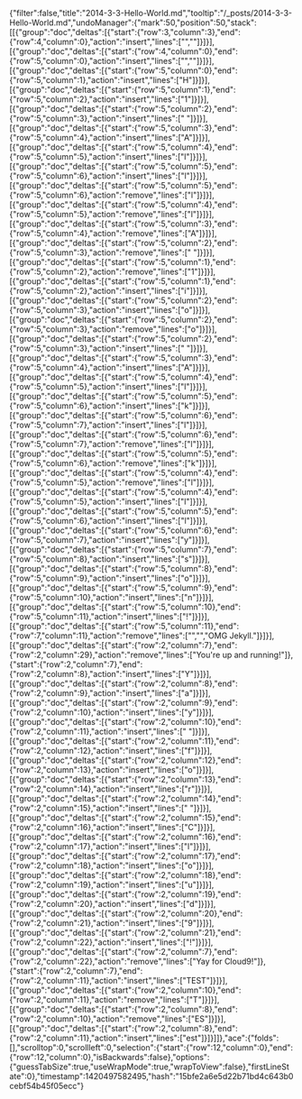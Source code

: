 {"filter":false,"title":"2014-3-3-Hello-World.md","tooltip":"/_posts/2014-3-3-Hello-World.md","undoManager":{"mark":50,"position":50,"stack":[[{"group":"doc","deltas":[{"start":{"row":3,"column":3},"end":{"row":4,"column":0},"action":"insert","lines":["",""]}]}],[{"group":"doc","deltas":[{"start":{"row":4,"column":0},"end":{"row":5,"column":0},"action":"insert","lines":["",""]}]}],[{"group":"doc","deltas":[{"start":{"row":5,"column":0},"end":{"row":5,"column":1},"action":"insert","lines":["H"]}]}],[{"group":"doc","deltas":[{"start":{"row":5,"column":1},"end":{"row":5,"column":2},"action":"insert","lines":["1"]}]}],[{"group":"doc","deltas":[{"start":{"row":5,"column":2},"end":{"row":5,"column":3},"action":"insert","lines":[" "]}]}],[{"group":"doc","deltas":[{"start":{"row":5,"column":3},"end":{"row":5,"column":4},"action":"insert","lines":["A"]}]}],[{"group":"doc","deltas":[{"start":{"row":5,"column":4},"end":{"row":5,"column":5},"action":"insert","lines":["l"]}]}],[{"group":"doc","deltas":[{"start":{"row":5,"column":5},"end":{"row":5,"column":6},"action":"insert","lines":["l"]}]}],[{"group":"doc","deltas":[{"start":{"row":5,"column":5},"end":{"row":5,"column":6},"action":"remove","lines":["l"]}]}],[{"group":"doc","deltas":[{"start":{"row":5,"column":4},"end":{"row":5,"column":5},"action":"remove","lines":["l"]}]}],[{"group":"doc","deltas":[{"start":{"row":5,"column":3},"end":{"row":5,"column":4},"action":"remove","lines":["A"]}]}],[{"group":"doc","deltas":[{"start":{"row":5,"column":2},"end":{"row":5,"column":3},"action":"remove","lines":[" "]}]}],[{"group":"doc","deltas":[{"start":{"row":5,"column":1},"end":{"row":5,"column":2},"action":"remove","lines":["1"]}]}],[{"group":"doc","deltas":[{"start":{"row":5,"column":1},"end":{"row":5,"column":2},"action":"insert","lines":["i"]}]}],[{"group":"doc","deltas":[{"start":{"row":5,"column":2},"end":{"row":5,"column":3},"action":"insert","lines":["o"]}]}],[{"group":"doc","deltas":[{"start":{"row":5,"column":2},"end":{"row":5,"column":3},"action":"remove","lines":["o"]}]}],[{"group":"doc","deltas":[{"start":{"row":5,"column":2},"end":{"row":5,"column":3},"action":"insert","lines":[" "]}]}],[{"group":"doc","deltas":[{"start":{"row":5,"column":3},"end":{"row":5,"column":4},"action":"insert","lines":["A"]}]}],[{"group":"doc","deltas":[{"start":{"row":5,"column":4},"end":{"row":5,"column":5},"action":"insert","lines":["l"]}]}],[{"group":"doc","deltas":[{"start":{"row":5,"column":5},"end":{"row":5,"column":6},"action":"insert","lines":["k"]}]}],[{"group":"doc","deltas":[{"start":{"row":5,"column":6},"end":{"row":5,"column":7},"action":"insert","lines":["l"]}]}],[{"group":"doc","deltas":[{"start":{"row":5,"column":6},"end":{"row":5,"column":7},"action":"remove","lines":["l"]}]}],[{"group":"doc","deltas":[{"start":{"row":5,"column":5},"end":{"row":5,"column":6},"action":"remove","lines":["k"]}]}],[{"group":"doc","deltas":[{"start":{"row":5,"column":4},"end":{"row":5,"column":5},"action":"remove","lines":["l"]}]}],[{"group":"doc","deltas":[{"start":{"row":5,"column":4},"end":{"row":5,"column":5},"action":"insert","lines":["l"]}]}],[{"group":"doc","deltas":[{"start":{"row":5,"column":5},"end":{"row":5,"column":6},"action":"insert","lines":["l"]}]}],[{"group":"doc","deltas":[{"start":{"row":5,"column":6},"end":{"row":5,"column":7},"action":"insert","lines":["y"]}]}],[{"group":"doc","deltas":[{"start":{"row":5,"column":7},"end":{"row":5,"column":8},"action":"insert","lines":["s"]}]}],[{"group":"doc","deltas":[{"start":{"row":5,"column":8},"end":{"row":5,"column":9},"action":"insert","lines":["o"]}]}],[{"group":"doc","deltas":[{"start":{"row":5,"column":9},"end":{"row":5,"column":10},"action":"insert","lines":["n"]}]}],[{"group":"doc","deltas":[{"start":{"row":5,"column":10},"end":{"row":5,"column":11},"action":"insert","lines":["!"]}]}],[{"group":"doc","deltas":[{"start":{"row":5,"column":11},"end":{"row":7,"column":11},"action":"remove","lines":["","","OMG Jekyll."]}]}],[{"group":"doc","deltas":[{"start":{"row":2,"column":7},"end":{"row":2,"column":29},"action":"remove","lines":["You're up and running!"]},{"start":{"row":2,"column":7},"end":{"row":2,"column":8},"action":"insert","lines":["Y"]}]}],[{"group":"doc","deltas":[{"start":{"row":2,"column":8},"end":{"row":2,"column":9},"action":"insert","lines":["a"]}]}],[{"group":"doc","deltas":[{"start":{"row":2,"column":9},"end":{"row":2,"column":10},"action":"insert","lines":["y"]}]}],[{"group":"doc","deltas":[{"start":{"row":2,"column":10},"end":{"row":2,"column":11},"action":"insert","lines":[" "]}]}],[{"group":"doc","deltas":[{"start":{"row":2,"column":11},"end":{"row":2,"column":12},"action":"insert","lines":["f"]}]}],[{"group":"doc","deltas":[{"start":{"row":2,"column":12},"end":{"row":2,"column":13},"action":"insert","lines":["o"]}]}],[{"group":"doc","deltas":[{"start":{"row":2,"column":13},"end":{"row":2,"column":14},"action":"insert","lines":["r"]}]}],[{"group":"doc","deltas":[{"start":{"row":2,"column":14},"end":{"row":2,"column":15},"action":"insert","lines":[" "]}]}],[{"group":"doc","deltas":[{"start":{"row":2,"column":15},"end":{"row":2,"column":16},"action":"insert","lines":["C"]}]}],[{"group":"doc","deltas":[{"start":{"row":2,"column":16},"end":{"row":2,"column":17},"action":"insert","lines":["l"]}]}],[{"group":"doc","deltas":[{"start":{"row":2,"column":17},"end":{"row":2,"column":18},"action":"insert","lines":["o"]}]}],[{"group":"doc","deltas":[{"start":{"row":2,"column":18},"end":{"row":2,"column":19},"action":"insert","lines":["u"]}]}],[{"group":"doc","deltas":[{"start":{"row":2,"column":19},"end":{"row":2,"column":20},"action":"insert","lines":["d"]}]}],[{"group":"doc","deltas":[{"start":{"row":2,"column":20},"end":{"row":2,"column":21},"action":"insert","lines":["9"]}]}],[{"group":"doc","deltas":[{"start":{"row":2,"column":21},"end":{"row":2,"column":22},"action":"insert","lines":["!"]}]}],[{"group":"doc","deltas":[{"start":{"row":2,"column":7},"end":{"row":2,"column":22},"action":"remove","lines":["Yay for Cloud9!"]},{"start":{"row":2,"column":7},"end":{"row":2,"column":11},"action":"insert","lines":["TEST"]}]}],[{"group":"doc","deltas":[{"start":{"row":2,"column":10},"end":{"row":2,"column":11},"action":"remove","lines":["T"]}]}],[{"group":"doc","deltas":[{"start":{"row":2,"column":8},"end":{"row":2,"column":10},"action":"remove","lines":["ES"]}]}],[{"group":"doc","deltas":[{"start":{"row":2,"column":8},"end":{"row":2,"column":11},"action":"insert","lines":["est"]}]}]]},"ace":{"folds":[],"scrolltop":0,"scrollleft":0,"selection":{"start":{"row":12,"column":0},"end":{"row":12,"column":0},"isBackwards":false},"options":{"guessTabSize":true,"useWrapMode":true,"wrapToView":false},"firstLineState":0},"timestamp":1420497582495,"hash":"15bfe2a6e5d22b71bd4c643b0cebf54b45f05ecc"}